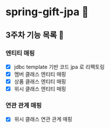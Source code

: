 # spring-gift-jpa 🎁

## 3주차 기능 목록 📄
### 엔티티 매핑
- [x] jdbc template 기반 코드 jpa 로 리펙토링
- [x] 멤버 클래스 엔티티 매핑
- [x] 상품 클래스 엔티티 매핑
- [x] 위시 클래스 엔티티 매핑

### 연관 관계 매핑
- [x] 위시 클래스 연관 관계 매핑
